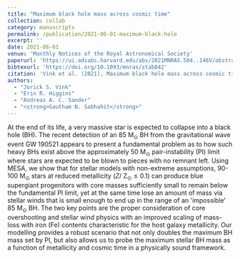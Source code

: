 ```yaml
---
title: "Maximum black hole mass across cosmic time"
collection: collab
category: manuscripts
permalink: /publication/2021-06-01-maximum-black-hole
excerpt: ''
date: 2021-06-01
venue: 'Monthly Notices of the Royal Astronomical Society'
paperurl: 'https://ui.adsabs.harvard.edu/abs/2021MNRAS.504..146V/abstract'
bibtexurl: 'https://doi.org/10.1093/mnras/stab842'
citation: 'Vink et al. (2021), Maximum black hole mass across cosmic time, MNRAS'
authors:
  - "Jorick S. Vink"
  - "Erin R. Higgins"
  - "Andreas A. C. Sander"
  - "<strong>Gautham N. Sabhahit</strong>"
---
```

At the end of its life, a very massive star is expected to collapse into a black hole (BH). The recent detection of an 85 M<SUB>⊙</SUB> BH from the gravitational wave event GW 190521 appears to present a fundamental problem as to how such heavy BHs exist above the approximately 50 M<SUB>⊙</SUB> pair-instability (PI) limit where stars are expected to be blown to pieces with no remnant left. Using MESA, we show that for stellar models with non-extreme assumptions, 90-100 M<SUB>⊙</SUB> stars at reduced metallicity ($Z/\mbox{ $\mathrm{Z}_{\odot }$}\le 0.1$) can produce blue supergiant progenitors with core masses sufficiently small to remain below the fundamental PI limit, yet at the same time lose an amount of mass via stellar winds that is small enough to end up in the range of an 'impossible' 85 M<SUB>⊙</SUB> BH. The two key points are the proper consideration of core overshooting and stellar wind physics with an improved scaling of mass-loss with iron (Fe) contents characteristic for the host galaxy metallicity. Our modelling provides a robust scenario that not only doubles the maximum BH mass set by PI, but also allows us to probe the maximum stellar BH mass as a function of metallicity and cosmic time in a physically sound framework.
